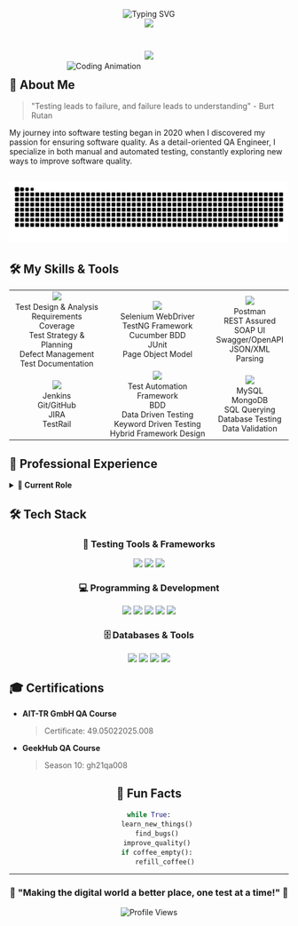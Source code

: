 <div align="center">
  <!-- Animated Title Section -->
  <div align="center">
    <img src="https://readme-typing-svg.herokuapp.com?font=Fira+Code&size=32&duration=3000&pause=1000&color=7951B3&width=600&lines=Hi+there!+I'm+Kateryna+Komarova+%F0%9F%91%8B;Quality+Assurance+Engineer;Always+Learning+%26+Growing" alt="Typing SVG" />
  </div>
  
  <!-- Fancy Divider -->
  <img src="https://user-images.githubusercontent.com/73097560/115834477-dbab4500-a447-11eb-908a-139a6edaec5c.gif">

  # 

  <!-- Social Links -->
  <a href="https://www.linkedin.com/in/%D0%B5%D0%BA%D0%B0%D1%82%D0%B5%D1%80%D0%B8%D0%BD%D0%B0-%D0%BA%D0%BE%D0%BC%D0%B0%D1%80%D0%BE%D0%B2%D0%B0-584aab210/">
    <img src="https://img.shields.io/badge/LinkedIn-0077B5?style=for-the-badge&logo=linkedin&logoColor=white"/>
  </a>
</div>

<!-- Animated GIF -->
<img align="right" alt="Coding Animation" src="https://user-images.githubusercontent.com/74038190/216654116-d0e8d227-7977-4edc-8d36-63461bda9503.gif" width="400">

## 🚀 About Me
> "Testing leads to failure, and failure leads to understanding" - Burt Rutan

My journey into software testing began in 2020 when I discovered my passion for ensuring software quality. As a detail-oriented QA Engineer, I specialize in both manual and automated testing, constantly exploring new ways to improve software quality.

## 
<img src="https://github.com/Platane/snk/raw/output/github-contribution-grid-snake.svg" alt="Snake animation" />

## 🛠 My Skills & Tools

<table>
  <tr>
    <td align="center">
      <img src="https://img.shields.io/badge/Manual%20Testing-FF6B6B?style=for-the-badge&logo=checkmarx&logoColor=white"/>
      <br>Test Design & Analysis<br>Requirements Coverage<br>Test Strategy & Planning<br>Defect Management<br>Test Documentation
    </td>
    <td align="center">
      <img src="https://img.shields.io/badge/Automation-4D4DFF?style=for-the-badge&logo=robots&logoColor=white"/>
      <br>Selenium WebDriver<br>TestNG Framework<br>Cucumber BDD<br>JUnit<br>Page Object Model
    </td>
    <td align="center">
      <img src="https://img.shields.io/badge/API%20Testing-00B4D8?style=for-the-badge&logo=postman&logoColor=white"/>
      <br>Postman<br>REST Assured<br>SOAP UI<br>Swagger/OpenAPI<br>JSON/XML Parsing
    </td>
  </tr>
  <tr>
    <td align="center">
      <img src="https://img.shields.io/badge/Tools-FFB400?style=for-the-badge&logo=tools&logoColor=white"/>
      <br>Jenkins<br>Git/GitHub<br>JIRA<br>TestRail<br>
    </td>
    <td align="center">
      <img src="https://img.shields.io/badge/Frameworks-7952B3?style=for-the-badge&logo=testing-library&logoColor=white"/>
      <br>Test Automation Framework<br>BDD<br>Data Driven Testing<br>Keyword Driven Testing<br>Hybrid Framework Design
    </td>
    <td align="center">
      <img src="https://img.shields.io/badge/Databases-4479A1?style=for-the-badge&logo=mysql&logoColor=white"/>
      <br>MySQL<br>MongoDB<br>SQL Querying<br>Database Testing<br>Data Validation
    </td>
  </tr>
</table>

## 🎯 Professional Experience
<details>
<summary><b>🔄 Current Role</b></summary>

### AIT-TR GmbH, Berlin (2024 – Present)
**QA Intern / Junior QA Engineer**
Working on **Helpix.io** project, where I:
- 🔍 Design and execute test cases
- 🛠 Develop automation scripts with Selenium
- 🌐 Perform API testing using Postman
- 🔄 Implement CI/CD with Jenkins
- 📊 Manage projects in Asana
</details>

## 🛠 Tech Stack
<div align="center">

### 🔧 Testing Tools & Frameworks
<p>
  <img src="https://img.shields.io/badge/-Selenium-43B02A?style=for-the-badge&logo=selenium&logoColor=white"/>
  <img src="https://img.shields.io/badge/-Postman-FF6C37?style=for-the-badge&logo=postman&logoColor=white"/>
  <img src="https://img.shields.io/badge/-Jenkins-D24939?style=for-the-badge&logo=jenkins&logoColor=white"/>

</p>

### 💻 Programming & Development
<p>
  <img src="https://img.shields.io/badge/-Java-007396?style=for-the-badge&logo=java&logoColor=white"/>
  <img src="https://img.shields.io/badge/-HTML5-E34F26?style=for-the-badge&logo=html5&logoColor=white"/>
  <img src="https://img.shields.io/badge/-CSS3-1572B6?style=for-the-badge&logo=css3&logoColor=white"/>
  <img src="https://img.shields.io/badge/-JavaScript-F7DF1E?style=for-the-badge&logo=javascript&logoColor=black"/>
  <img src="https://img.shields.io/badge/-Git-F05032?style=for-the-badge&logo=git&logoColor=white"/>
</p>

### 🗄️ Databases & Tools
<p>
  <img src="https://img.shields.io/badge/-MySQL-4479A1?style=for-the-badge&logo=mysql&logoColor=white"/>
  <img src="https://img.shields.io/badge/-MongoDB-47A248?style=for-the-badge&logo=mongodb&logoColor=white"/>
  <img src="https://img.shields.io/badge/-GitHub-181717?style=for-the-badge&logo=github&logoColor=white"/>
  <img src="https://img.shields.io/badge/-IntelliJ_IDEA-000000?style=for-the-badge&logo=intellij-idea&logoColor=white"/>
</p>
</div>

## 🎓 Certifications
- **AIT-TR GmbH QA Course**
  > Certificate: 49.05022025.008
- **GeekHub QA Course**
  > Season 10: gh21qa008

<div align="center">

## 🌟 Fun Facts
```python
while True:
    learn_new_things()
    find_bugs()
    improve_quality()
    if coffee_empty():
        refill_coffee()
```

---
### 🚀 "Making the digital world a better place, one test at a time!" 🚀

![Profile Views](https://komarev.com/ghpvc/?username=Kateryna-Komarova&color=brightgreen&style=flat-square)
</div>
<!---
Kateryna-Komarova/Kateryna-Komarova is a ✨ special ✨ repository because its `README.md` (this file) appears on your GitHub profile.
You can click the Preview link to take a look at your changes.
--->
